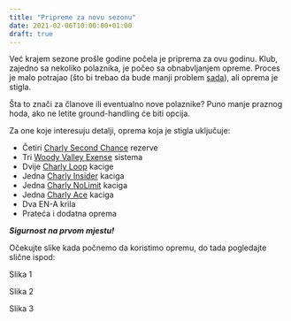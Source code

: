 ```yaml
---
title: "Pripreme za novu sezonu"
date: 2021-02-06T10:00:00+01:00
draft: true
---
```


Već krajem sezone prošle godine počela je priprema za ovu godinu. Klub, zajedno sa nekoliko polaznika, je počeo sa obnabvljanjem opreme.
Proces je malo potrajao (što bi trebao da bude manji problem [sada](/blog/2020-26-02_nearbirds-announcement)), ali oprema je stigla.

Šta to znači za članove ili eventualno nove polaznike? Puno manje praznog hoda, ako ne letite ground-handling će biti opcija.

Za one koje interesuju detalji, oprema koja je stigla uključuje:
* Četiri [Charly Second Chance](https://finsterwalder-charly.de/en/rescue-systems/for-paraglider.html) rezerve
* Tri [Woody Valley Exense](https://www.woodyvalley.eu/en/pro/exense/) sistema
* Dvije [Charly Loop](https://finsterwalder-charly.de/en/helmets/loop.html) kacige
* Jedna [Charly Insider](https://finsterwalder-charly.de/en/helmets/insider.html) kaciga
* Jedna [Charly NoLimit](https://finsterwalder-charly.de/en/helmets/no-limit.html) kaciga
* Jedna [Charly Ace](https://finsterwalder-charly.de/en/helmets/ace.html) kaciga
* Dva EN-A krila
* Prateća i dodatna oprema

*__Sigurnost na prvom mjestu!__*

Očekujte slike kada počnemo da koristimo opremu, do tada pogledajte slične ispod:

Slika 1

Slika 2

Slika 3







